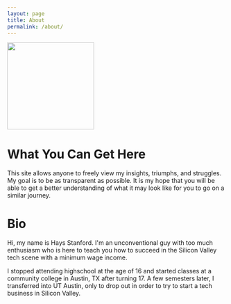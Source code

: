 ```yaml
---
layout: page
title: About
permalink: /about/
---
```


<img src="https://www.haysstanford.com/assets/images/face-pic.jpg" width="200" height="200" style=""/> 

<h1>What You Can Get Here</h1>
This site allows anyone to freely view my insights, triumphs, and struggles. My goal is to be as transparent as possible. It is my hope that you will be able to get a better understanding of what it may look like for you to go on a similar journey.

<h1>Bio</h1> 
Hi, my name is Hays Stanford. I'm an unconventional guy with too much enthusiasm who is here to teach you how to succeed in the Silicon Valley tech scene with a minimum wage income. 

I stopped attending highschool at the age of 16 and started classes at a community college in Austin, TX after turning 17. A few semesters later, I transferred into UT Austin, only to drop out in order to try to start a tech business in Silicon Valley.
